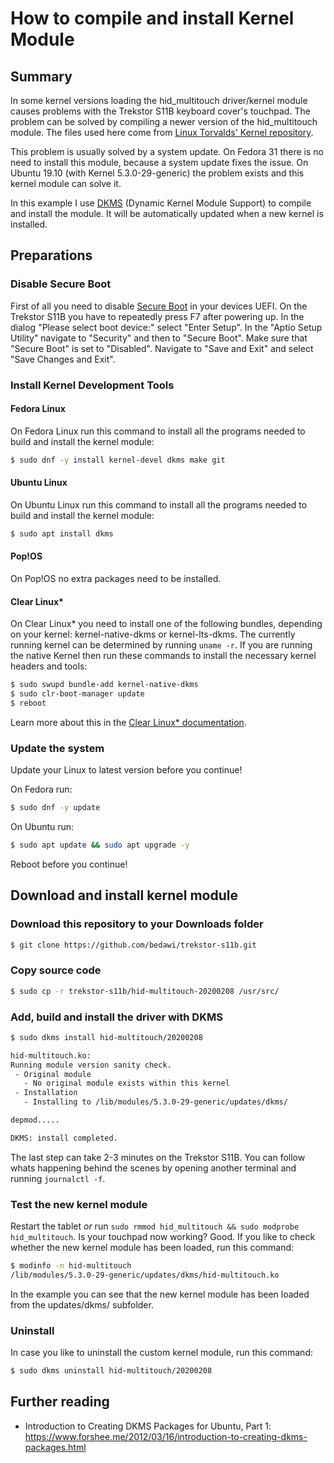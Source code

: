 # How to compile and install Kernel Module

## Summary

In some kernel versions loading the hid_multitouch driver/kernel module causes problems with the Trekstor S11B keyboard cover's touchpad. The problem can be solved by compiling a newer version of the hid_multitouch module. The files used here come from [Linux Torvalds' Kernel repository](https://github.com/torvalds/linux/tree/master/drivers/hid).

This problem is usually solved by a system update. On Fedora 31 there is no need to install this module, because a system update fixes the issue. On Ubuntu 19.10 (with Kernel 5.3.0-29-generic) the problem exists and this kernel module can solve it.

In this example I use [DKMS](https://en.wikipedia.org/wiki/Dynamic_Kernel_Module_Support) (Dynamic Kernel Module Support) to compile and install the module. It will be automatically updated when a new kernel is installed.

## Preparations

### Disable Secure Boot

First of all you need to disable [Secure Boot](https://en.wikipedia.org/wiki/Unified_Extensible_Firmware_Interface#Secure_boot) in your devices UEFI. On the Trekstor S11B you have to repeatedly press F7 after powering up. In the dialog "Please select boot device:" select "Enter Setup". In the "Aptio Setup Utility" navigate to "Security" and then to "Secure Boot". Make sure that "Secure Boot" is set to "Disabled". Navigate to "Save and Exit" and select "Save Changes and Exit".

### Install Kernel Development Tools

#### Fedora Linux

On Fedora Linux run this command to install all the programs needed to build and install the kernel module:

```bash
$ sudo dnf -y install kernel-devel dkms make git
```

#### Ubuntu Linux

On Ubuntu Linux run this command to install all the programs needed to build and install the kernel module:

```bash
$ sudo apt install dkms
```

#### Pop!OS

On Pop!OS no extra packages need to be installed.

#### Clear Linux*

On Clear Linux* you need to install one of the following bundles, depending on your kernel: kernel-native-dkms or kernel-lts-dkms. The currently running kernel can be determined by running ```uname -r```. If you are running the native Kernel then run these commands to install the necessary kernel headers and tools:

```bash
$ sudo swupd bundle-add kernel-native-dkms
$ sudo clr-boot-manager update
$ reboot
```

Learn more about this in the [Clear Linux* documentation](https://docs.01.org/clearlinux/latest/guides/kernel/kernel-modules-dkms.html).

### Update the system

Update your Linux to latest version before you continue!

On Fedora run:

```bash
$ sudo dnf -y update
```

On Ubuntu run:

```bash
$ sudo apt update && sudo apt upgrade -y
```

Reboot before you continue!

## Download and install kernel module

### Download this repository to your Downloads folder

```bash
$ git clone https://github.com/bedawi/trekstor-s11b.git
```

### Copy source code

```bash
$ sudo cp -r trekstor-s11b/hid-multitouch-20200208 /usr/src/
```

### Add, build and install the driver with DKMS

```bash
$ sudo dkms install hid-multitouch/20200208

hid-multitouch.ko:
Running module version sanity check.
 - Original module
   - No original module exists within this kernel
 - Installation
   - Installing to /lib/modules/5.3.0-29-generic/updates/dkms/

depmod.....

DKMS: install completed.
```

The last step can take 2-3 minutes on the Trekstor S11B. You can follow whats happening behind the scenes by opening another terminal and running ```journalctl -f```.

### Test the new kernel module

Restart the tablet _or_ run ```sudo rmmod hid_multitouch && sudo modprobe hid_multitouch```. Is your touchpad now working? Good. If you like to check whether the new kernel module has been loaded, run this command:

```bash
$ modinfo -n hid-multitouch
/lib/modules/5.3.0-29-generic/updates/dkms/hid-multitouch.ko
```

In the example you can see that the new kernel module has been loaded from the updates/dkms/ subfolder.

### Uninstall

In case you like to uninstall the custom kernel module, run this command:

```bash
$ sudo dkms uninstall hid-multitouch/20200208
```

## Further reading

* Introduction to Creating DKMS Packages for Ubuntu, Part 1: <https://www.forshee.me/2012/03/16/introduction-to-creating-dkms-packages.html>
